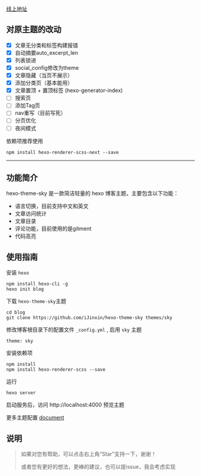 [线上地址](https://ijinxin.github.io/)

## 对原主题的改动

- [x] 文章无分类和标签构建报错
- [x] 自动摘要auto_excerpt_len
- [x] 列表锁进
- [x] social_config修改为theme
- [x] 文章隐藏（当页不展示）
- [x] 添加分类页（基本能用）
- [x] 文章置顶 + 置顶标签 (hexo-generator-index)
- [ ] 搜索页
- [ ] 添加Tag页
- [ ] nav重写（目前写死）
- [ ] 分页优化
- [ ] 夜间模式

依赖项推荐使用
```
npm install hexo-renderer-scss-next --save
```

--- 
## 功能简介
hexo-theme-sky 是一款简洁轻量的 hexo 博客主题，主要包含以下功能：
- 语言切换，目前支持中文和英文
- 文章访问统计
- 文章目录
- 评论功能，目前使用的是gitment
- 代码高亮

## 使用指南
安装 ``` hexo ```
```
npm install hexo-cli -g
hexo init blog
```
下载 ``` hexo-theme-sky ```主题
```
cd blog
git clone https://github.com/iJinxin/hexo-theme-sky themes/sky
```
修改博客根目录下的配置文件 ```_config.yml``` , 启用 ``` sky ``` 主题
```
theme: sky
```
安装依赖项
```
npm install
npm install hexo-renderer-scss --save
```
运行
```
hexo server
```
启动服务后，访问 http://localhost:4000 预览主题

更多主题配置 [document](https://ijinxin.github.io/blog/2018/10/29/hexo-theme-sky%E6%8C%87%E5%8D%97/)

## 说明
<blockquote>
如果对您有帮助，可以点击右上角“Star”支持一下，谢谢！

或者您有更好的想法，更棒的建议，也可以提issue，我会考虑实现
<blockquote>

